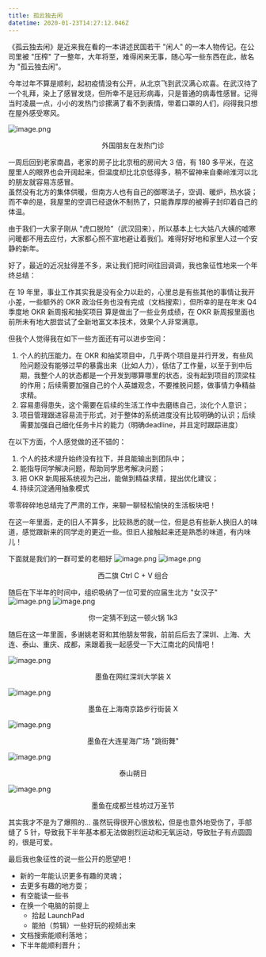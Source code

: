 ```yaml
---
title: 孤云独去闲
datetime: 2020-01-23T14:27:12.046Z
---
```

《孤云独去闲》是近来我在看的一本讲述民国若干 "闲人" 的一本人物传记。在公司里被 "压榨" 了一整年，大年将至，难得闲来无事，随心写一些东西在此，故名为 "孤云独去闲"。

今年过年不算是顺利，起初疫情没有公开，从北京飞到武汉满心欢喜。在武汉待了一个礼拜，染上了感冒发烧，但所幸不是冠形病毒，只是普通的病毒性感冒。记得当时凌晨一点，小小的发热门诊摞满了看不到表情，带着口罩的人们，闷得我只想在屋外感受寒风。

![image.png](https://i.loli.net/2020/01/23/iwICu1YK8zpoPSy.png)
<center>外国朋友在发热门诊</center>

一周后回到老家南昌，老家的房子比北京租的房间大 3 倍，有 180 多平米，在这屋里人的眼界也会开阔起来，但温度却比北京低得多，稍不留神来自秦岭淮河以北的朋友就容易冻感冒。  
虽然没有北方的集体供暖，但南方人也有自己的御寒法子，空调、暖炉，热水袋；而不幸的是，我屋里的空调已经退休不制热了，只能靠厚厚的被褥子封印着自己的体温。

由于我们一大家子刚从 "虎口脱险"（武汉回来），所以基本上七大姑八大姨的嘘寒问暖都不用去应付，大家都心照不宣地避让着我们。难得好好地和家里人过一个安静的新年。

好了，最近的近况扯得差不多，来让我们把时间往回调调，我也象征性地来一个年终总结：

在 19 年里，事业工作其实我是没有全力以赴的，心里总是有些其他的事情让我开小差，一些额外的 OKR 政治任务也没有完成（文档搜索），但所幸的是在年末 Q4 季度地 OKR 新周报和抽奖项目 算是做出了一些业务成绩，在 OKR 新周报里面也前所未有地大胆尝试了全新地富文本技术，效果个人非常满意。

但我个人觉得我在如下一些方面还有可以进步空间：
1. 个人的抗压能力。在 OKR 和抽奖项目中，几乎两个项目是并行开发，有些风险问题没有能够过早的暴露出来（比如人力），低估了工作量，以至于到中后期，我整个人的状态都是一个开发到哪算哪里的状态，没有起到项目的顶梁柱的作用；后续需要加强自己的个人英雄观念，不要推脱问题，做事情力争精益求精。
2. 容易患得患失，这个需要在后续的生活工作中去磨练自己，淡化个人意识；
3. 项目管理跟进容易流于形式，对于整体的系统进度没有比较明确的认识；后续需要加强自己细化任务卡片的能力（明确deadline，并且定时跟踪进度）

在以下方面，个人感觉做的还不错的：
1. 个人的技术提升始终没有拉下，并且能输出到团队中；
2. 能指导同学解决问题，帮助同学思考解决问题；
3. 把 OKR 新周报系统视为己出，能做到精益求精，提出优化建议；
4. 持续沉淀通用抽象模式


零零碎碎地总结完了严肃的工作，来聊一聊轻松愉快的生活板块吧！

在这一年里面，走的旧人不算多，比较熟悉的就一位，但是总有些新人换旧人的味道，感觉跟新来的同学走的更近一些。但旧人接触起来还是熟悉的味道，有内味儿！


下面就是我们的一群可爱的老相好
![image.png](https://i.loli.net/2020/01/23/CMA4oylaQJV36ju.png)
![image.png](https://i.loli.net/2020/01/23/OcmngzBpit6TNah.png)
<center>西二旗 Ctrl C + V 组合</center>

随后在下半年的时间中，组织吸纳了一位可爱的应届生北方 "女汉子"
![image.png](https://i.loli.net/2020/01/23/7wXLyJnRVACaOeg.png)
![image.png](https://i.loli.net/2020/01/23/PuF2Qzm5DsbjiaG.png)
<center>你一定猜不到这一顿火锅 1k3</center>


随后在这一年里面，多谢姚老哥和其他朋友带我，前前后后去了深圳、上海、大连、泰山、重庆、成都，来跟着我一起感受一下大江南北的风情吧！

![image.png](https://i.loli.net/2020/01/24/hlIFx6duqrvjk8s.png)
<center>墨鱼在网红深圳大学装 X</center>

![image.png](https://i.loli.net/2020/01/24/85wmd4pyHobWFC1.png)
<center>墨鱼在上海南京路步行街装 X</center>

![image.png](https://i.loli.net/2020/01/24/UV75ovDAFtI9pkc.png)
<center>墨鱼在大连星海广场 "跳街舞"</center>

![image.png](https://i.loli.net/2020/01/24/TcyhXKu78VeSt3H.png)
<center>泰山朔日</center>

![image.png](https://i.loli.net/2020/01/24/airQsVfL6cYTnuk.png)
<center>墨鱼在成都兰桂坊过万圣节</center>

其实我才不是为了爆照的...  虽然玩得很开心很放松，但是也意外地受伤了，手部缝了 5 针，导致我下半年基本都无法做剧烈运动和无氧运动，导致肚子有点圆圆的，很是可爱。

最后我也象征性的说一些公开的愿望吧！
- 新的一年能认识更多有趣的灵魂；
- 去更多有趣的地方耍；
- 有空能读一些书
- 在换一个电脑的前提上
  - 拾起 LaunchPad
  - 能拍（剪辑）一些好玩的视频出来
- 文档搜索能顺利落地；
- 下半年能顺利晋升；
